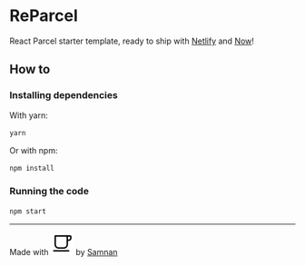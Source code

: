 # ReParcel

React Parcel starter template, ready to ship with [Netlify](https://netlify.com/) and [Now](https://now.sh)!

## How to

### Installing dependencies

With yarn:

```bash
yarn
```

Or with npm:

```bash
npm install
```

### Running the code

```bash
npm start
```

---
Made with ![coffee](/src/static/cafe-outline.svg) by [Samnan](https://github.com/Geektrovert)
